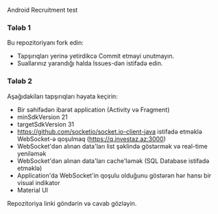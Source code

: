 Android Recruitment test

### Tələb 1
Bu repozitoriyanı fork edin:
* Tapşırıqları yerinə yetirdikcə Commit etməyi unutmayın.
* Suallarınız yarandığı halda Issues-dən istifadə edin.

### Tələb 2
Aşağıdakiları tapşırıqları həyata keçirin:
* Bir səhifədən ibarət application (Activity və Fragment)
* minSdkVersion 21
* targetSdkVersion 31
* https://github.com/socketio/socket.io-client-java istifadə etməklə WebSocket-ə qoşulmaq (https://q.investaz.az:3000)
* WebSocket'dən alınan data'ları list şəklində göstərmək və real-time yeniləmək
* WebSocket'dən alınan data'ları cache'ləmək (SQL Database istifadə etməklə)
* Application'da WebSocket'in qoşulu olduğunu göstərən hər hansı bir visual indikator
* Material UI

Repozitoriya linki göndərin və cavab gözləyin.
